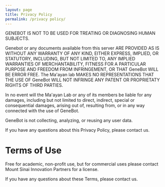 ```yaml
---
layout: page
title: Privacy Policy
permalink: /privacy policy/
---
```


GENEBOT IS NOT TO BE USED FOR TREATING OR DIAGNOSING HUMAN SUBJECTS.

Genebot or any documents available from this server ARE PROVIDED AS IS WITHOUT ANY WARRANTY OF ANY KIND, EITHER EXPRESS, IMPLIED, OR STATUTORY, INCLUDING, BUT NOT LIMITED TO, ANY IMPLIED WARRANTIES OF MERCHANTABILITY, FITNESS FOR A PARTICULAR PURPOSE AND FREEDOM FROM INFRINGEMENT, OR THAT GeneBot WILL BE ERROR FREE. The Ma'ayan lab MAKES NO REPRESENTATIONS THAT THE USE OF GeneBot WILL NOT INFRINGE ANY PATENT OR PROPRIETATY RIGHTS OF THIRD PARTIES.

In no event will the Ma'ayan Lab or any of its members be liable for any damages, including but not limited to direct, indirect, special or consequential damages, arising out of, resulting from, or in any way connected with the use of GeneBot.

GeneBot is not collecting, analyzing, or reusing any user data.

If you have any questions about this Privacy Policy, please contact us.

# Terms of Use 
Free for academic, non-profit use, but for commercial uses please contact Mount Sinai Innovation Partners for a license.

If you have any questions about these Terms, please contact us.